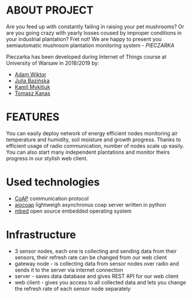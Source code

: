 # ABOUT PROJECT

Are you feed up with constantly failing in raising your pet mushrooms? Or are you going crazy with yearly losses coused by improper conditions in your industrial plantation? Fret not! We are happy to present you semiautomatic mushroom plantation monitoring system - *PIECZARKA*

Pieczarka has been developed during Internet of Things course at University of Warsaw in 2018/2019 by:
* [Adam Wiktor](@thewizytory)
* [Julia Bazińska](@lamyiowce)
* [Kamil Mykitiuk](@Kamyki)
* [Tomasz Kanas](@Kanadas)

# FEATURES
You can easily deploy network of energy efficient nodes monitoring air temperature and humidity, soil moisture and growth progress. Thanks to efficient usage of radio communication, number of nodes scale up easily. You can also start many independent plantations and monitor theirs progress in our stylish web client. 

# Used technologies

* [CoAP](http://coap.technology/) communication protocol
* [aiocoap](https://github.com/chrysn/aiocoap) lightweigh asynchronus coap server written in python
* [mbed](https://www.mbed.com/en/platform/mbed-os/) open source embedded operating system

# Infrastructure

* 3 sensor nodes, each one is collecting and sending data from their sensors, their refresh rate can be changed from our web client
* gateway node - is collecting data from sensor nodes over radio and sends it to the server via internet connection
* server - saves data database and gives REST API for our web client
* web client - gives you access to all collected data and lets you change the refresh rate of each sensor node separately
